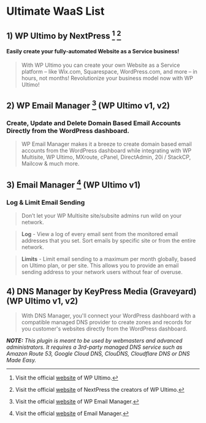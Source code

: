 # Ultimate WaaS List

## 1) WP Ultimo by NextPress [^1] [^2]

#### Easily create your fully-automated Website as a Service business!
> With WP Ultimo you can create your own Website as a Service platform – like Wix.com, Squarespace, WordPress.com, and more – in hours, not months! Revolutionize your business model now with WP Ultimo!

[^1]: Visit the official [website](https://wpultimo.com) of WP Ultimo.
[^2]: Visit the official [website](https://nextpress.co) of NextPress the creators of WP Ultimo.

## 2) WP Email Manager [^3] (WP Ultimo v1, v2)
### Create, Update and Delete Domain Based Email Accounts Directly from the WordPress dashboard.
> WP Email Manager makes it a breeze to create domain based email accounts from the WordPress dashboard while integrating with WP Multisite, WP Ultimo, MXroute, cPanel, DirectAdmin, 20i / StackCP, Mailcow & much more.

[^3]: Visit the official [website](https://wpemailmanager.com/) of WP Email Manager.

## 3) Email Manager [^4] (WP Ultimo v1)
### Log & Limit Email Sending
> Don’t let your WP Multisite site/subsite admins run wild on your network.

> **Log** - View a log of every email sent from the monitored email addresses that you set. Sort emails by specific site or from the entire network.

> **Limits** - Limit email sending to a maximum per month globally, based on Ultimo plan, or per site. This allows you to provide an email sending address to your network users without fear of overuse.

[^4]: Visit the official [website](https://emailmanager.io/) of Email Manager.

## 4) DNS Manager by KeyPress Media (Graveyard) (WP Ultimo v1, v2)
> With DNS Manager, you'll connect your WordPress dashboard with a compatible managed DNS provider to create zones and records for you customer's websites directly from the WordPress dashboard.

_**NOTE:** This plugin is meant to be used by webmasters and advanced administrators. It requires a 3rd-party managed DNS service such as Amazon Route 53, Google Cloud DNS, ClouDNS, Cloudflare DNS or DNS Made Easy._
